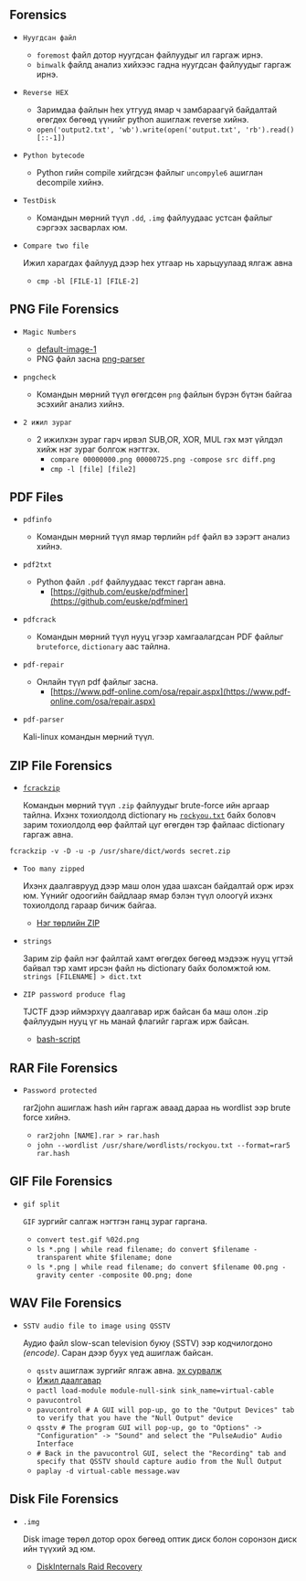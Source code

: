 Forensics
-----------

* `Нуугдсан файл`
	* `foremost` файл дотор нуугдсан файлуудыг ил гаргаж ирнэ.
	* `binwalk` файлд анализ хийхээс гадна нуугдсан файлуудыг гаргаж ирнэ.
	
* `Reverse HEX`

	* Заримдаа файлын hex утгууд ямар ч замбараагүй байдалтай өгөгдөх бөгөөд үүнийг python ашиглаж reverse хийнэ.
	* `open('output2.txt', 'wb').write(open('output.txt', 'rb').read()[::-1])`

* `Python bytecode`

	* Python гийн compile хийгдсэн файлыг `uncompyle6` ашиглан decompile хийнэ. 
	

* `TestDisk`

	* Командын мөрний түүл `.dd`, `.img` файлуудаас устсан файлыг сэргээх засварлах юм.

* `Compare two file`

	Ижил харагдах файлууд дээр hex утгаар нь харьцуулаад ялгаж авна
	* `cmp -bl [FILE-1] [FILE-2]`

PNG File Forensics
--------------------

* `Magic Numbers`

	* [default-image-1](https://github.com/ByamB4/CaptureTheFlagTool/blob/master/Forensics/Files/png-default.png) 
	* PNG файл засна [png-parser](https://github.com/ByamB4/CaptureTheFlagTool/blob/master/Forensics/Code/png_parser.py)
	
* `pngcheck`

	* Командын мөрний түүл өгөгдсөн `png` файлын бүрэн бүтэн байгаа эсэхийг анализ хийнэ.
	
* `2 ижил зураг`

	* 2 ижилхэн зураг гарч ирвэл SUB,OR, XOR, MUL гэх мэт үйлдэл хийж нэг зураг болгож нэгтгэх.
		* `compare 00000000.png 00000725.png -compose src diff.png`
		* `cmp -l [file] [file2]`
	
PDF Files
-------------

* `pdfinfo`	
	
	* Командын мөрний түүл ямар төрлийн `pdf` файл вэ зэрэгт анализ хийнэ.
	
* `pdf2txt`
	
	* Python файл `.pdf` файлуудаас текст гарган авна.
		* [https://github.com/euske/pdfminer](https://github.com/euske/pdfminer)

* `pdfcrack`

	* Командын мөрний түүл нууц үгээр хамгаалагдсан PDF файлыг `bruteforce`, `dictionary` аас тайлна.

* `pdf-repair`

	* Онлайн түүл pdf файлыг засна.
		* [https://www.pdf-online.com/osa/repair.aspx](https://www.pdf-online.com/osa/repair.aspx)

* `pdf-parser`

	Kali-linux командын мөрний түүл.

ZIP File Forensics
--------------------

* [`fcrackzip` ](https://allanfeid.com/content/cracking-zip-files-fcrackzip)

	Командын мөрний түүл `.zip` файлуудыг brute-force ийн аргаар тайлна. Ихэнх тохиолдолд dictionary нь [`rockyou.txt`](https://github.com/brannondorsey/naive-hashcat/releases/download/data/rockyou.txt) байх боловч зарим тохиолдолд өөр файлтай цуг өгөгдөн тэр файлаас dictionary гаргаж авна.
```
fcrackzip -v -D -u -p /usr/share/dict/words secret.zip
```

* `Too many zipped`

	Ихэнх даалгаврууд дээр маш олон удаа шахсан байдалтай орж ирэх юм. Үүнийг одоогийн байдлаар ямар бэлэн түүл олоогүй ихэнх тохиолдолд гараар бичиж байгаа. 
	* [Нэг төрлийн ZIP](https://github.com/ByamB4/CaptureTheFlagTool/blob/master/ZIP/code/crack-1.py)

* `strings` 

	Зарим zip файл нэг файлтай хамт өгөгдөх бөгөөд мэдээж нууц үгтэй байвал тэр хамт ирсэн файл нь dictionary байх боломжтой юм. 
	`strings [FILENAME] > dict.txt`

* `ZIP password produce flag`

	TJCTF дээр иймэрхүү даалгавар ирж байсан ба маш олон .zip файлуудын нууц үг нь манай флагийг гаргаж ирж байсан.
	* [bash-script](https://github.com/ByamB4/CaptureTheFlagTool/blob/master/ZIP/code/unzip-withbruteforce-files.sh)
	
RAR File Forensics
--------------------

* `Password protected`

	rar2john ашиглаж hash ийн гаргаж аваад дараа нь wordlist ээр brute force хийнэ.
	* `rar2john [NAME].rar > rar.hash`
	* `john --wordlist /usr/share/wordlists/rockyou.txt --format=rar5 rar.hash`
	
GIF File Forensics
--------------------

* `gif split`

	`GIF` зургийг салгаж нэгтгэн ганц зураг гаргана.
	* `convert test.gif %02d.png`
	* `ls *.png | while read filename; do convert $filename -transparent white $filename; done`
	* `ls *.png | while read filename; do convert $filename 00.png -gravity center -composite 00.png; done`
	
WAV File Forensics
--------------------

* `SSTV audio file to image using QSSTV`
	
	Аудио файл slow-scan television буюу (SSTV) ээр кодчилогдоно _(encode)_.  Саран дээр буух үед ашиглаж байсан. 
	* `qsstv` ашиглаж зургийг ялгаж авна. [эх сурвалж](https://ourcodeworld.com/articles/read/956/how-to-convert-decode-a-slow-scan-television-transmissions-sstv-audio-file-to-images-using-qsstv-in-ubuntu-18-04)
	* [Ижил даалгавар](https://github.com/Dvd848/CTFs/blob/master/2019_picoCTF/m00nwalk.md)
	* `pactl load-module module-null-sink sink_name=virtual-cable`
	* `pavucontrol`
	* `pavucontrol # A GUI will pop-up, go to the "Output Devices" tab to verify that you have the "Null Output" device`
	* `qsstv # The program GUI will pop-up, go to "Options" -> "Configuration" -> "Sound" and select the "PulseAudio" Audio Interface`
	* `# Back in the pavucontrol GUI, select the "Recording" tab and specify that QSSTV should capture audio from the Null Output`
	* `paplay -d virtual-cable message.wav `
	
Disk File Forensics
--------------------

* `.img` 
	
	Disk image төрөл дотор орох бөгөөд оптик диск болон соронзон диск ийн түүхий эд юм. 
	* [DiskInternals Raid Recovery](https://www.diskinternals.com/raid-recovery/) 
	
